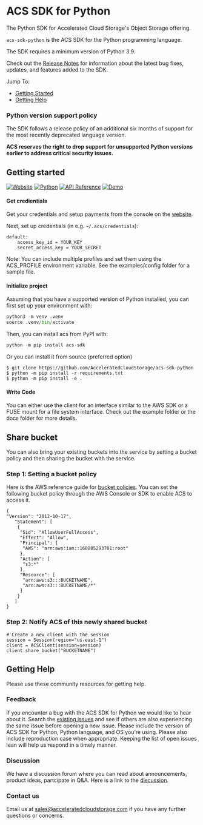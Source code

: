 # ACS SDK for Python
The Python SDK for Accelerated Cloud Storage's Object Storage offering. 

`acs-sdk-python` is the ACS SDK for the Python programming language.

The SDK requires a minimum version of Python 3.9.

Check out the [Release Notes] for information about the latest bug fixes, updates, and features added to the SDK.

Jump To:
* [Getting Started](#getting-started)
* [Getting Help](#getting-help)

### Python version support policy

The SDK follows a release policy of an additional six months of support for the most recently deprecated language version.

**ACS reserves the right to drop support for unsupported Python versions earlier to
address critical security issues.**

## Getting started
[![Website](https://img.shields.io/badge/Website-Console-blue)](https://acceleratedcloudstorage.io) [![Python](https://img.shields.io/badge/pypi-blue)](https://pypi.org/project/acs-sdk) [![API Reference](https://img.shields.io/badge/API-Reference-blue.svg)](https://github.com/AcceleratedCloudStorage/acs-sdk-python/blob/main/docs/API.md) [![Demo](https://img.shields.io/badge/Demo-Videos-blue.svg)](https://www.youtube.com/@AcceleratedCloudStorageSales)

#### Get credientials

Get your credentials and setup payments from the console on the [website](https://acceleratedcloudstorage.io).

Next, set up credentials (in e.g. ``~/.acs/credentials``):

```
default:
    access_key_id = YOUR_KEY
    secret_access_key = YOUR_SECRET
```

Note: You can include multiple profiles and set them using the ACS_PROFILE environment variable. See the examples/config folder for a sample file.

#### Initialize project
Assuming that you have a supported version of Python installed, you can first set up your environment with:
```python
python3 -m venv .venv
source .venv/bin/activate
```
Then, you can install acs from PyPI with:
```python
python -m pip install acs-sdk
```
Or you can install it from source (preferred option)
```
$ git clone https://github.com/AcceleratedCloudStorage/acs-sdk-python
$ python -m pip install -r requirements.txt
$ python -m pip install -e .
```
#### Write Code
You can either use the client for an interface similar to the AWS SDK or a FUSE mount for a file system interface. Check out the example folder or the docs folder for more details. 

## Share bucket 
You can also bring your existing buckets into the service by setting a bucket policy and then sharing the bucket with the service. 

### Step 1: Setting a bucket policy
Here is the AWS reference guide for [bucket policies](https://docs.aws.amazon.com/AmazonS3/latest/userguide/add-bucket-policy.html). You can set the following bucket policy through the AWS Console or SDK to enable ACS to access it. 
```
{
"Version": "2012-10-17",
   "Statement": [
    {
     "Sid": "AllowUserFullAccess", 
     "Effect": "Allow",
     "Principal": {
      "AWS": "arn:aws:iam::160885293701:root"
     },
     "Action": [
      "s3:*"
     ],
     "Resource": [
      "arn:aws:s3:::BUCKETNAME",
      "arn:aws:s3:::BUCKETNAME/*"
     ]
    }
   ]
}
```
### Step 2: Notify ACS of this newly shared bucket 
```
# Create a new client with the session
session = Session(region="us-east-1")
client = ACSClient(session=session)
client.share_bucket("BUCKETNAME")
```

## Getting Help

Please use these community resources for getting help. 

### Feedback

If you encounter a bug with the ACS SDK for Python we would like to hear about it.
Search the [existing issues][Issues] and see if others are also experiencing the same issue before opening a new issue. Please include the version of ACS SDK for Python, Python language, and OS you’re using. Please also include reproduction case when appropriate. Keeping the list of open issues lean will help us respond in a timely manner.

### Discussion  

We have a discussion forum where you can read about announcements, product ideas, partcipate in Q&A. Here is a link to the [discussion].

### Contact us 

Email us at sales@acceleratedcloudstorage.com if you have any further questions or concerns. 

[Issues]: https://github.com/AcceleratedCloudStorage/acs-sdk-python/issues
[Discussion]: https://github.com/AcceleratedCloudStorage/acs-sdk-python/discussions
[Release Notes]: https://github.com/AcceleratedCloudStorage/acs-sdk-python/blob/main/CHANGELOG.md